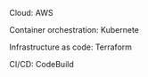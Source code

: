 Cloud: AWS

Container orchestration: Kubernete

Infrastructure as code: Terraform

CI/CD: CodeBuild
